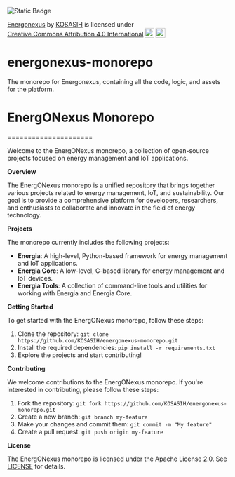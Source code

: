 ![Static Badge](https://img.shields.io/badge/%F0%9F%8C%90-Energonexus-blue)

<p xmlns:cc="http://creativecommons.org/ns#" xmlns:dct="http://purl.org/dc/terms/"><a property="dct:title" rel="cc:attributionURL" href="https://github.com/KOSASIH/energonexus-monorepo">Energonexus</a> by <a rel="cc:attributionURL dct:creator" property="cc:attributionName" href="https://www.linkedin.com/in/kosasih-81b46b5a">KOSASIH</a> is licensed under <a href="https://creativecommons.org/licenses/by/4.0/?ref=chooser-v1" target="_blank" rel="license noopener noreferrer" style="display:inline-block;">Creative Commons Attribution 4.0 International<img style="height:22px!important;margin-left:3px;vertical-align:text-bottom;" src="https://mirrors.creativecommons.org/presskit/icons/cc.svg?ref=chooser-v1" alt=""><img style="height:22px!important;margin-left:3px;vertical-align:text-bottom;" src="https://mirrors.creativecommons.org/presskit/icons/by.svg?ref=chooser-v1" alt=""></a></p>

# energonexus-monorepo

The monorepo for Energonexus, containing all the code, logic, and assets for the platform.

# EnergONexus Monorepo
=====================

Welcome to the EnergONexus monorepo, a collection of open-source projects focused on energy management and IoT applications.

**Overview**

The EnergONexus monorepo is a unified repository that brings together various projects related to energy management, IoT, and sustainability. Our goal is to provide a comprehensive platform for developers, researchers, and enthusiasts to collaborate and innovate in the field of energy technology.

**Projects**

The monorepo currently includes the following projects:

* **Energia**: A high-level, Python-based framework for energy management and IoT applications.
* **Energia Core**: A low-level, C-based library for energy management and IoT devices.
* **Energia Tools**: A collection of command-line tools and utilities for working with Energia and Energia Core.

**Getting Started**

To get started with the EnergONexus monorepo, follow these steps:

1. Clone the repository: `git clone https://github.com/KOSASIH/energonexus-monorepo.git`
2. Install the required dependencies: `pip install -r requirements.txt`
3. Explore the projects and start contributing!

**Contributing**

We welcome contributions to the EnergONexus monorepo. If you're interested in contributing, please follow these steps:

1. Fork the repository: `git fork https://github.com/KOSASIH/energonexus-monorepo.git`
2. Create a new branch: `git branch my-feature`
3. Make your changes and commit them: `git commit -m "My feature"`
4. Create a pull request: `git push origin my-feature`

**License**

The EnergONexus monorepo is licensed under the Apache License 2.0. See [LICENSE](LICENSE) for details.
